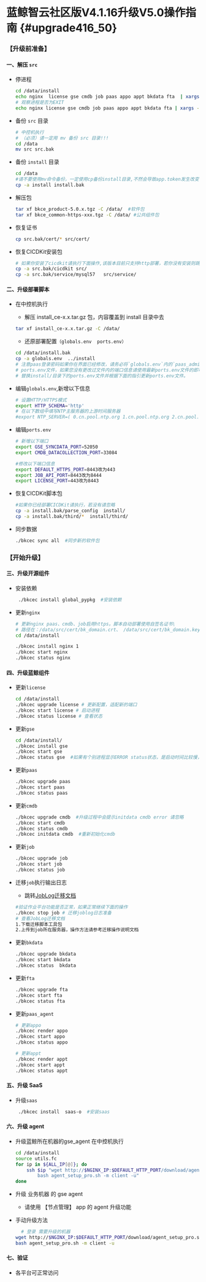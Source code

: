 
#  蓝鲸智云社区版V4.1.16升级V5.0操作指南 {#upgrade416_50}


### 【升级前准备】  

#### 一、解压 `src`

- 停进程

  ```bash
  cd /data/install
  echo nginx  license gse cmdb job paas appo appt bkdata fta  | xargs -n1 ./bkcec stop
  # 观察进程是否为EXIT
  echo nginx license gse cmdb job paas appo appt bkdata fta | xargs -n1 ./bkcec status
  ```

 - 备份 `src` 目录

   ```bash
   # 中控机执行
   # （必须）请一定用 mv 备份 src 目录!!!
   cd /data
   mv src src.bak
   ```
- 备份 `install` 目录
    ```bash
    cd /data
    #请不要使用mv命令备份，一定使用cp备份install目录,不然会导致app.token发生改变
    cp -a install install.bak
    ```

 - 解压包

   ```bash
   tar xf bkce_product-5.0.x.tgz -C /data/  #软件包
   tar xf bkce_common-https-xxx.tgz -C /data/ #公共组件包
   ```

- 恢复证书

   ```bash
   cp src.bak/cert/* src/cert/
   ```
- 恢复CICDKit安装包

  ```bash
  # 如果你安装了cicdkit请执行下面操作,该版本目前只支持http部署，若你没有安装则跳过
  cp -a src.bak/cicdkit src/
  cp -a src.bak/service/mysql57   src/service/
  ```

#### 二、升级部署脚本

  - 在中控机执行

       - 解压 install_ce-x.x.tar.gz 包，内容覆盖到 install 目录中去

       ```bash
       tar xf install_ce-x.x.tar.gz -C /data/
       ```
       - 还原部署配置`（globals.env  ports.env）`

       ```bash
       cd /data/install.bak
       cp -a globals.env  ../install
       # 注意paas登录密码如果你在界面已经修改，请务必将`globals.env`内的`paas_admin_pass`的值改为一致
       # ports.env文件，如果您没有更改过文件内的端口信息请使用最新ports.env文件的即可，如果有更改过请\
       # 替换install/目录下的ports.env文件并根据下面的指引更新ports.env文件。
       ```
- 编辑`globals.env`,新增以下信息

    ```bash
    # 设置HTTP/HTTPS模式
    export HTTP_SCHEMA='http'
    # 在以下数组中填写NTP主服务器的上游时间服务器
    #export NTP_SERVER=( 0.cn.pool.ntp.org 1.cn.pool.ntp.org 2.cn.pool.ntp.org 3.cn.pool.ntp.org )
    ```
- 编辑`ports.env`

  ```bash
  # 新增以下端口
  export GSE_SYNCDATA_PORT=52050
  export CMDB_DATACOLLECTION_PORT=33084

  #修改以下端口信息
  export DEFAULT_HTTPS_PORT=8443改为443
  export JOB_API_PORT=8443改为8444
  export LICENSE_PORT=443改为8443
  ```

- 恢复CICDKit脚本包

  ```bash
  #如果你已经部署CICDKit请执行，若没有请忽略
  cp -a install.bak/parse_config  install/   
  cp -a install.bak/third/*  install/third/
  ```
- 同步数据

  ```bash
  ./bkcec sync all  #同步新的软件包
  ```
### 【开始升级】

#### 三、升级开源组件

- 安装依赖

  ```bash
   ./bkcec install global_pypkg  #安装依赖
  ```
- 更新`nginx`

  ```bash
  # 更新nginx paas、cmdb、job启用https。脚本自动部署使用自签名证书\
  # 路径在：/data/src/cert/bk_domain.crt、 /data/src/cert/bk_domain.key
  cd /data/install

  ./bkcec install nginx 1
  ./bkcec start nginx
  ./bkcec status nginx
  ```
#### 四、升级蓝鲸组件

- 更新`license`

  ```bash
  cd /data/install
  ./bkcec upgrade license # 更新配置，适配新的端口
  ./bkcec start license # 启动进程
  ./bkcec status license # 查看状态
  ```
- 更新`gse`

  ```bash
  cd /data/install/
  ./bkcec install gse
  ./bkcec start gse
  ./bkcec status gse  #如果有个别进程显示ERROR status状态，是启动时间比较慢，可尝试多刷新几次。
  ```
- 更新`paas`

  ```bash
  ./bkcec upgrade paas
  ./bkcec start paas
  ./bkcec status paas
  ```

- 更新`cmdb`

  ```bash
  ./bkcec upgrade cmdb  #升级过程中会提示initdata cmdb error 请忽略
  ./bkcec start cmdb
  ./bkcec status cmdb
  ./bkcec initdata cmdb  #重新初始化cmdb
  ```

- 更新`job`

  ```bash
  ./bkcec upgrade job
  ./bkcec start job
  ./bkcec status job
  ```
- 迁移`job`执行输出日志

  - 跳转[JobLog迁移文档](JobLog.md#JobLog)

  ```bash
  #验证作业平台功能是否正常，如果正常继续下面的操作
  ./bkcec stop job # 迁移joblog日志准备
  # 查看JobLog迁移文档
  1.下载迁移脚本工具包
  2.上传到job所在服务器，操作方法请参考迁移操作说明文档
  ```

- 更新`bkdata`

  ```bash
  ./bkcec upgrade bkdata
  ./bkcec start bkdata
  ./bkcec status  bkdata
  ```

- 更新`fta`

  ```bash
  ./bkcec upgrade fta
  ./bkcec start fta
  ./bkcec status fta  
  ```
- 更新`paas_agent`

  ```bash
  # 更新appo
  ./bkcec render appo
  ./bkcec start appo
  ./bkcec status appo

  # 更新appt
  ./bkcec render appt
  ./bkcec start appt
  ./bkcec status appt  
  ```
#### 五、升级 SaaS

- 升级`saas`

    ```bash
     ./bkcec install  saas-o  #安装saas
    ```

#### 六、升级 agent

  - 升级蓝鲸所在机器的gse_agent
    在中控机执行

    ```bash
    cd /data/install
    source utils.fc
    for ip in ${ALL_IP[@]}; do
        ssh $ip "wget http://$NGINX_IP:$DEFAULT_HTTP_PORT/download/agent_setup_pro.sh; \
            bash agent_setup_pro.sh -m client -u"
    done
    ```
  - 升级 业务机器 的 gse agent
    - 请使用 【节点管理】 app 的 agent 升级功能

  - 手动升级方法

    ```bash
      # 登录 需要升级的机器
    wget http://$NGINX_IP:$DEFAULT_HTTP_PORT/download/agent_setup_pro.sh
    bash agent_setup_pro.sh -m client -u
    ```

#### 七、验证

  - 各平台可正常访问
